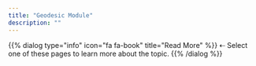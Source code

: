 ```yaml
---
title: "Geodesic Module"
description: ""
---
```

{{% dialog type="info" icon="fa fa-book" title="Read More" %}}
⇠ Select one of these pages to learn more about the topic.
{{% /dialog %}}
